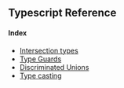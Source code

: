 ## Typescript Reference

#### Index
* [Intersection types](./src/intersection-types/index.ts)
* [Type Guards](./src/type-guards/index.ts)
* [Discriminated Unions](./src/type-guards/index.ts)
* [Type casting](https://www.udemy.com/course/understanding-typescript/learn/lecture/16893896#overview)